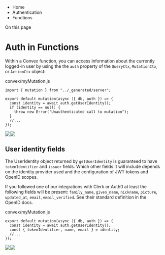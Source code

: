 <div>

<div>

<div>

<div>

-   Home
-   Authentication
-   Functions

<div>

On this page

</div>

<div>

<div>

# Auth in Functions

</div>

Within a Convex function, you can access information about the currently
logged-in user by using the the `auth` property of the `QueryCtx`,
`MutationCtx`, or `ActionCtx` object:

<div>

<div>

convex/myMutation.js

</div>

<div>

    import { mutation } from "../_generated/server";

    export default mutation(async ({ db, auth }) => {
      const identity = await auth.getUserIdentity();
      if (identity == null) {
        throw new Error("Unauthenticated call to mutation");
      }
      //...
    });

<div>

![](data:image/svg+xml;base64,PHN2Zz48cGF0aD48L3BhdGg+PC9zdmc+)![](data:image/svg+xml;base64,PHN2Zz48cGF0aD48L3BhdGg+PC9zdmc+)

</div>

</div>

</div>

## User identity fields​

The UserIdentity object returned by `getUserIdentity` is guaranteed to
have `tokenIdentifier` and `issuer` fields. Which other fields it will
include depends on the identity provider used and the configuration of
JWT tokens and OpenID scopes.

If you followed one of our integrations with Clerk or Auth0 at least the
following fields will be present: `family_name`, `given_name`,
`nickname`, `picture`, `updated_at`, `email`, `email_verified`. See
their standard definition in the OpenID docs.

<div>

<div>

convex/myMutation.js

</div>

<div>

    export default mutation(async ({ db, auth }) => {
      const identity = await auth.getUserIdentity();
      const { tokenIdentifier, name, email } = identity;
      //...
    });

<div>

![](data:image/svg+xml;base64,PHN2Zz48cGF0aD48L3BhdGg+PC9zdmc+)![](data:image/svg+xml;base64,PHN2Zz48cGF0aD48L3BhdGg+PC9zdmc+)

</div>

</div>

</div>

</div>

</div>

</div>

</div>

</div>
